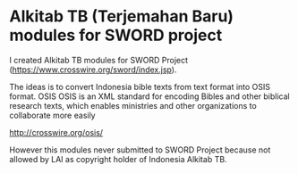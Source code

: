 # Alkitab TB (Terjemahan Baru) modules for SWORD project

I created Alkitab TB modules for SWORD Project (https://www.crosswire.org/sword/index.jsp).

The ideas is to convert Indonesia bible texts from text format into OSIS format. OSIS OSIS is an XML standard for encoding Bibles and other biblical research texts, which enables ministries and other organizations to collaborate more easily

http://crosswire.org/osis/

However this modules never submitted to SWORD Project because not allowed by LAI as copyright holder of Indonesia Alkitab TB.


